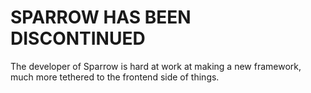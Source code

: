 <h1>SPARROW HAS BEEN DISCONTINUED</h1>
<p>The developer of Sparrow is hard at work at making a new framework, much more tethered to the frontend side of things.</p>
